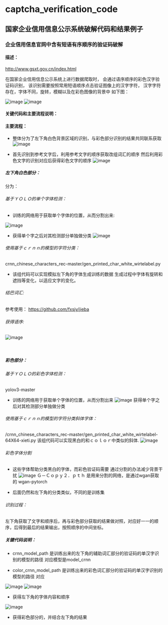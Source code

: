 # captcha_verification_code
## 国家企业信用信息公示系统破解代码和结果例子
### 企业信用信息官网中含有短语有序顺序的验证码破解
#### 描述：

http://www.gsxt.gov.cn/index.html

在国家企业信用信息公示系统上进行数据爬取时，
会通过语序顺序的彩色汉字验证码识别，
该识别需要按照常用短语顺序点击验证图像上的汉字字符，
汉字字符存在，字体不同，旋转，模糊以及在彩色图像的背景中
如下图：

![image](https://github.com/lilinna1990/captcha_verification_code/tree/master/captha/readmeImages/image_webverificationcode.png)
![image](https://github.com/lilinna1990/captcha_verification_code/tree/master/captha/readmeImages/image_webverificationcode1.png)



#### 关键代码和主要流程说明：
#### 主要流程：
- 整体分为了左下角白色背景区域的识别，与彩色部分识别的结果共同联系获取
![image](https://github.com/lilinna1990/captcha_verification_code/tree/master/captha/readmeImages/imageleftbottom.png)

- 首先识别到参考文字后，利用参考文字的顺序获取改组词汇的顺序
然后利用彩色文字的识别对应后获得彩色文字的顺序
![image](https://github.com/lilinna1990/captcha_verification_code/tree/master/captha/readmeImages/imageyolo-color.png)

##### 左下角白色部分：
分为：
###### 基于ＹＯＬＯ的单个字体检测：

- 训练的网络用于获取单个字体的位置，从而分割出来:

![image](https://github.com/lilinna1990/captcha_verification_code/tree/master/captha/readmeImages/imageshufajia.png)
- 获得单个字之后对其检测部分单独做分类
![image](https://github.com/lilinna1990/captcha_verification_code/tree/master/captha/readmeImages/imagezhan.png)
###### 使用基于ｃｒｎｎ的模型的字符分类：

crnn_chinese_characters_rec-master/gen_printed_char_white_wirtelabel.py
- 该组代码可以实现模拟左下角的字体生成训练的数据
生成过程中字体有旋转和遮挡等变化，以适应文字的变化。

###### 结巴词汇:
参考使用：
https://github.com/fxsjy/jieba

###### 获得语序:

![image](https://github.com/lilinna1990/captcha_verification_code/tree/master/captha/readmeImages/imageresult.png)

　　　　
##### 彩色部分：
###### 基于ＹＯＬＯ的彩色字体检测：
yolov3-master

- 训练的网络用于获取单个字体的位置，从而分割出来
![image](https://github.com/lilinna1990/captcha_verification_code/tree/master/captha/readmeImages/leftmarker.png)
获得单个字之后对其检测部分单独做分类

###### 使用基于ｃｒｎｎ的模型的字符分类斜体字体：
/crnn_chinese_characters_rec-master/gen_printed_char_white_wirtelabel-64X64-xieti.py
该组代码可以实现黑白的和ｃｏｌｏｒ中类似的斜体.
![image](https://github.com/lilinna1990/captcha_verification_code/tree/master/captha/readmeImages/imagetraincharactor.png)

###### 彩色字体分割
- 这些字体帮助分类黑白的字体，而彩色验证码需要
通过分割的办法减少背景干扰
![image](https://github.com/lilinna1990/captcha_verification_code/tree/master/captha/readmeImages/imagesegment.png)
Ｇ－Ｃｏｐｙ２．ｐｔｈ
是用来分割的网络，是通过wgan获取的
wgan-pytorch

- 后面仍然和左下角的分类类似，不同的是训练集

###### 识别过程：

左下角获取了文字和顺序后，再与彩色部分获取的结果做对照，对应好一一的顺序，后得到最后的结果输出，按照顺序的中间坐标。



##### 关键代码说明：
- crnn_model_path 是训练出来的左下角的辅助词汇部分的验证码的单汉字识别的模型的路径
对应模型是model_crnn

- color_crnn_model_path 是训练出来的彩色词汇部分的验证码的单汉字识别的模型的路径
对应

![image](https://github.com/lilinna1990/captcha_verification_code/tree/master/captha/readmeImages/codedetect.png)
![image](https://github.com/lilinna1990/captcha_verification_code/tree/master/captha/readmeImages/keycode.png)
- 获得左下角的字体内容和顺序

![image](https://github.com/lilinna1990/captcha_verification_code/tree/master/captha/readmeImages/segmentcode.png)

- 获得彩色部分的，并结合左下角的结果





